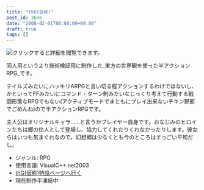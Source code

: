 ```yaml
---
title: "thG(仮称)"
post_id: 3646
date: "2008-02-01T00:00:00+09:00"
draft: true
tags: []
---
```



![クリックすると詳細を閲覧できます。](http://thg.danmaq.com/image/ss/thG_02_s.jpg)

同人用というより技術検証用に制作した_東方の世界観を使った半アクションRPG_です。

テイルズみたいにハッキリARPGと言い切る程アクションするわけではないし、かといってFFみたいにコマンド・ターン制みたいなじっくり考えて行動する戦闘形態なRPGでもない(アクティブモードでまともにプレイ出来ないチキン野郎でごめんね)ので半アクションRPGです。

主人公はオリジナルキャラ……と言うかプレイヤー自身です。おなじみのヒロインたちは郷の住人として登場し、協力してくれたりくれなかったりします。彼女らはいつも気まぐれなので。幻想郷は少なくとも今のところはすっごい平和だし。



  * ジャンル: RPG
  * 使用言語: VisualC++.net2003
  * [thG(仮称)特設ページへ行く](http://thg.danmaq.com/)
  * 現在制作半凍結中
